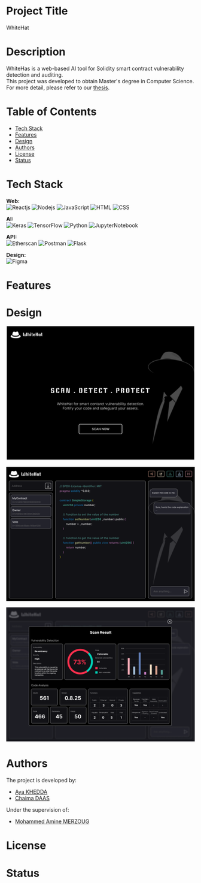 # Project Title
WhiteHat

# Description
WhiteHas is a web-based AI tool for Solidity smart contract vulnerability detection and auditing.  
This project was developed to obtain Master's degree in Computer Science. For more detail, please refer to our [thesis](https://drive.google.com/file/d/1ETdp8PXDYRMYzC9i0Q0d4cr4zU8Qmfw5/view?usp=sharing).

# Table of Contents
- [Tech Stack](https://github.com/aya-kd/WhiteHat/tree/main?tab=readme-ov-file#tech-stack)
- [Features](https://github.com/aya-kd/WhiteHat/tree/main?tab=readme-ov-file#features)
- [Design](https://github.com/aya-kd/WhiteHat/tree/main?tab=readme-ov-file#design)
- [Authors](https://github.com/aya-kd/WhiteHat/tree/main?tab=readme-ov-file#authors)
- [License](https://github.com/aya-kd/WhiteHat/tree/main?tab=readme-ov-file#license)
- [Status](https://github.com/aya-kd/WhiteHat/tree/main?tab=readme-ov-file#status)

# Tech Stack
**Web:**  
![Reactjs](https://img.shields.io/badge/Reactjs-%23323330.svg?style=for-the-badge&logo=react&logoColor=61DAFB)
![Nodejs](https://img.shields.io/badge/nodejs-%23323330.svg?style=for-the-badge&logo=nodedotjs&logoColor=%5FA04E)
![JavaScript](https://img.shields.io/badge/javascript-%23323330.svg?style=for-the-badge&logo=javascript&logoColor=%23F7DF1E)
![HTML](https://img.shields.io/badge/MTML-%23323330.svg?style=for-the-badge&logo=html5&logoColor=%E34F26)
![CSS](https://img.shields.io/badge/CSS-%23323330.svg?style=for-the-badge&logo=css3&logoColor=1572B6)

**AI:**  
![Keras](https://img.shields.io/badge/Keras-%23323330.svg?style=for-the-badge&logo=Keras&logoColor=%23D00000)
![TensorFlow](https://img.shields.io/badge/TensorFlow-%23323330.svg?style=for-the-badge&logo=TensorFlow&logoColor=%23FF6F00)
![Python](https://img.shields.io/badge/python-%23323330?style=for-the-badge&logo=python&logoColor=3670A0)
![JupyterNotebook](https://img.shields.io/badge/Jupyter-%23323330.svg?style=for-the-badge&logo=jupyter&logoColor=F37626)

**API:**  
![Etherscan](https://img.shields.io/badge/Etherscan-%23323330.svg?style=for-the-badge&logo=ethereum&logoColor=#3C3C3D)
![Postman](https://img.shields.io/badge/Postman-%23323330.svg?style=for-the-badge&logo=postman&logoColor=FF6C37)
![Flask](https://img.shields.io/badge/Flask-%23323330.svg?style=for-the-badge&logo=flask&logoColor=000000)

**Design:**  
![Figma](https://img.shields.io/badge/figma-%23323330.svg?style=for-the-badge&logo=figma&logoColor=23F24E1E)

# Features

# Design 
![UI-UX Design/UI1.png](https://github.com/aya-kd/WhiteHat/blob/main/UI-UX%20Design/UI1.png)

![UI-UX Design/UI2.png](https://github.com/aya-kd/WhiteHat/blob/main/UI-UX%20Design/UI2.png)

![UI-UX Design/UI3.png](https://github.com/aya-kd/WhiteHat/blob/main/UI-UX%20Design/UI3.png)


# Authors
The project is developed by:
- [Aya KHEDDA](https://github.com/aya-kd)
- [Chaima DAAS](https://github.com/chaima2911)

Under the supervision of:
- [Mohammed Amine MERZOUG](https://github.com/amine-merzoug)

# License

# Status

